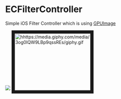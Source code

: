 # ECFilterController

Simple iOS Filter Controller which is using [GPUImage](https://github.com/BradLarson/GPUImage)

![](https://media.giphy.com/media/3og0IQW9LBp9qssREs/giphy.gif)
<a href="https://media.giphy.com/media/3og0IQW9LBp9qssREs/giphy.gif
" target="_blank"><img src="http://img.youtube.com/vi/YOUTUBE_VIDEO_ID_HERE/0.jpg" 
alt="hhttps://media.giphy.com/media/3og0IQW9LBp9qssREs/giphy.gif" width="240" height="180" border="10" /></a>

